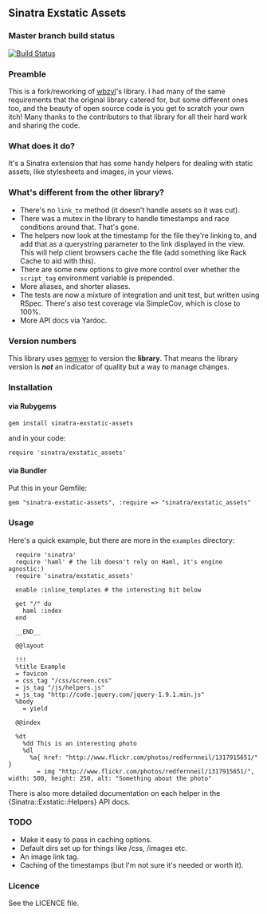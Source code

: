 ## Sinatra Exstatic Assets ##

### Master branch build status ###

[![Build Status](https://travis-ci.org/yb66/sinatra-exstatic-assets.png?branch=master)](https://travis-ci.org/yb66/sinatra-exstatic-assets)

### Preamble ###

This is a fork/reworking of [wbzyl](https://github.com/wbzyl/sinatra-static-assets)'s library. I had many of the same requirements that the original library catered for, but some different ones too, and the beauty of open source code is you get to scratch your own itch! Many thanks to the contributors to that library for all their hard work and sharing the code.

### What does it do? ###

It's a Sinatra extension that has some handy helpers for dealing with static assets, like stylesheets and images, in your views.

### What's different from the other library? ###

* There's no `link_to` method (it doesn't handle assets so it was cut).
* There was a mutex in the library to handle timestamps and race conditions around that. That's gone.
* The helpers now look at the timestamp for the file they're linking to, and add that as a querystring parameter to the link displayed in the view. This will help client browsers cache the file (add something like Rack Cache to aid with this).
* There are some new options to give more control over whether the `script_tag` environment variable is prepended.
* More aliases, and shorter aliases.
* The tests are now a mixture of integration and unit test, but written using RSpec. There's also test coverage via SimpleCov, which is close to 100%.
* More API docs via Yardoc.

### Version numbers ###

This library uses [semver](http://semver.org/) to version the **library**. That means the library version is ***not*** an indicator of quality but a way to manage changes.

### Installation ###

#### via Rubygems ####

    gem install sinatra-exstatic-assets

and in your code:

    require 'sinatra/exstatic_assets'

#### via Bundler ####

Put this in your Gemfile:

    gem "sinatra-exstatic-assets", :require => "sinatra/exstatic_assets"

### Usage ###

Here's a quick example, but there are more in the `examples` directory:


      require 'sinatra'
      require 'haml' # the lib doesn't rely on Haml, it's engine agnostic:)
      require 'sinatra/exstatic_assets'

      enable :inline_templates # the interesting bit below
      
      get "/" do
        haml :index
      end
      
      __END__
      
      @@layout
      
      !!!
      %title Example
      = favicon
      = css_tag "/css/screen.css"
      = js_tag "/js/helpers.js"
      = js_tag "http://code.jquery.com/jquery-1.9.1.min.js"
      %body
        = yield
      
      @@index
      
      %dt
        %dd This is an interesting photo
        %dl
          %a{ href: "http://www.flickr.com/photos/redfernneil/1317915651/" }
            = img "http://www.flickr.com/photos/redfernneil/1317915651/", width: 500, height: 250, alt: "Something about the photo"


There is also more detailed documentation on each helper in the {Sinatra::Exstatic::Helpers} API docs.

### TODO ###

* Make it easy to pass in caching options.
* Default dirs set up for things like /css, /images etc.
* An image link tag.
* Caching of the timestamps (but I'm not sure it's needed or worth it).  

### Licence ###

See the LICENCE file.